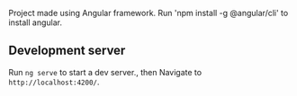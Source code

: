 Project made using Angular framework. Run 'npm install -g @angular/cli' to install angular.

## Development server
Run `ng serve` to start a dev server., then Navigate to `http://localhost:4200/`. 
